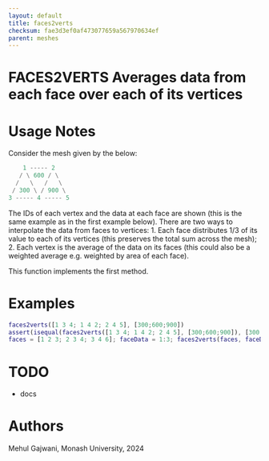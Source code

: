 ```yaml
---
layout: default
title: faces2verts
checksum: fae3d3ef0af473077659a567970634ef
parent: meshes
---
```



 
# FACES2VERTS Averages data from each face over each of its vertices
 
# Usage Notes

Consider the mesh given by the below:

```matlab
    1 ----- 2
   / \ 600 / \
  /   \   /   \
 / 300 \ / 900 \
3 ----- 4 ----- 5
```

The IDs of each vertex and the data at each face are shown (this is the same example as in the first example below). There are two ways to interpolate the data from faces to vertices: 1. Each face distributes 1/3 of its value to each of its vertices (this preserves the total sum across the mesh); 2. Each vertex is the average of the data on its faces (this could also be a weighted average e.g. weighted by area of each face).


This function implements the first method.

 
# Examples
```matlab
faces2verts([1 3 4; 1 4 2; 2 4 5], [300;600;900])
assert(isequal(faces2verts([1 3 4; 1 4 2; 2 4 5], [300;600;900]), [300;500;100;600;300]))
faces = [1 2 3; 2 3 4; 3 4 6]; faceData = 1:3; faces2verts(faces, faceData)
```
 
# TODO
-  docs 
 
# Authors

Mehul Gajwani, Monash University, 2024


